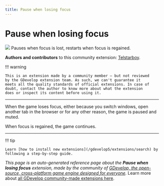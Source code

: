 ```yaml
---
title: Pause when losing focus
---
```

# Pause when losing focus

![](https://resources.gdevelop-app.com/assets/Icons/play-pause.svg)
Pauses when focus is lost, restarts when focus is regained.

**Authors and contributors** to this community extension: [Telstarboy](https://gd.games/Telstarboy).

!!! warning
    
        
    This is an extension made by a community member — but not reviewed
    by the GDevelop extension team. As such, we can't guarantee it
    meets all the quality standards of official extensions. In case of
    doubt, contact the author to know more about what the extension
    does or inspect its content before using it.
    

---

When the game loses focus, either because you switch windows, open another tab in the browser or for any other reason, the game is paused and muted.

When focus is regained, the game continues.

---

!!! tip

    Learn [how to install new extensions](/gdevelop5/extensions/search) by following a step-by-step guide.

*This page is an auto-generated reference page about the **Pause when losing focus** extension, made by the community of [GDevelop, the open-source, cross-platform game engine designed for everyone](https://gdevelop.io/).* Learn more about [all GDevelop community-made extensions here](/gdevelop5/extensions).